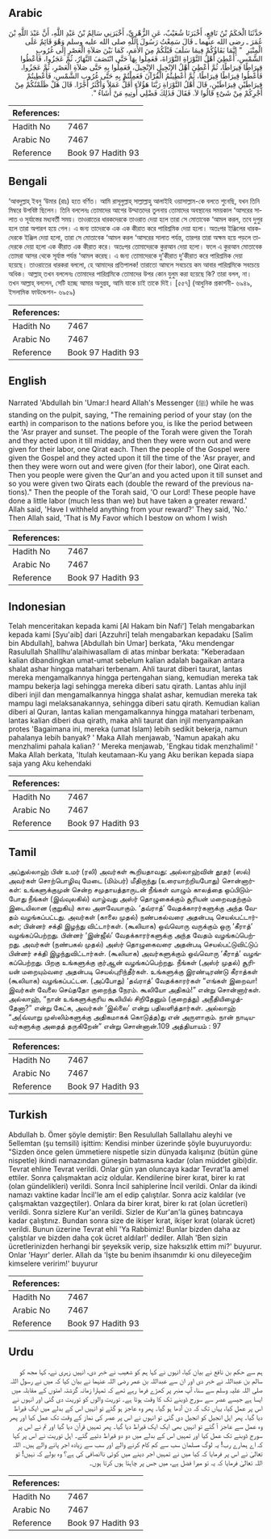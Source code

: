 ## Arabic


<div dir="rtl" lang="ar" style={{fontSize:'larger',backgroundColor:'#f8f9fa',padding:20}}>
حَدَّثَنَا الْحَكَمُ بْنُ نَافِعٍ، أَخْبَرَنَا شُعَيْبٌ، عَنِ الزُّهْرِيِّ، أَخْبَرَنِي سَالِمُ بْنُ عَبْدِ اللَّهِ، أَنَّ عَبْدَ اللَّهِ بْنَ عُمَرَ ـ رضى الله عنهما ـ قَالَ سَمِعْتُ رَسُولَ اللَّهِ صلى الله عليه وسلم وَهْوَ قَائِمٌ عَلَى الْمِنْبَرِ ‏ "‏ إِنَّمَا بَقَاؤُكُمْ فِيمَا سَلَفَ قَبْلَكُمْ مِنَ الأُمَمِ، كَمَا بَيْنَ صَلاَةِ الْعَصْرِ إِلَى غُرُوبِ الشَّمْسِ، أُعْطِيَ أَهْلُ التَّوْرَاةِ التَّوْرَاةَ، فَعَمِلُوا بِهَا حَتَّى انْتَصَفَ النَّهَارُ، ثُمَّ عَجَزُوا، فَأُعْطُوا قِيرَاطًا قِيرَاطًا، ثُمَّ أُعْطِيَ أَهْلُ الإِنْجِيلِ الإِنْجِيلَ، فَعَمِلُوا بِهِ حَتَّى صَلاَةِ الْعَصْرِ، ثُمَّ عَجَزُوا، فَأُعْطُوا قِيرَاطًا قِيرَاطًا، ثُمَّ أُعْطِيتُمُ الْقُرْآنَ فَعَمِلْتُمْ بِهِ حَتَّى غُرُوبِ الشَّمْسِ، فَأُعْطِيتُمْ قِيرَاطَيْنِ قِيرَاطَيْنِ، قَالَ أَهْلُ التَّوْرَاةِ رَبَّنَا هَؤُلاَءِ أَقَلُّ عَمَلاً وَأَكْثَرُ أَجْرًا‏.‏ قَالَ هَلْ ظَلَمْتُكُمْ مِنْ أَجْرِكُمْ مِنْ شَىْءٍ قَالُوا لاَ‏.‏ فَقَالَ فَذَلِكَ فَضْلِي أُوتِيهِ مَنْ أَشَاءُ ‏"‏‏.‏
</div>
<div style={{backgroundColor:'#f8f9fa',padding:20, marginBottom: 10}}><table> <thead> <tr> <th>References:</th> <th></th> </tr> </thead> <tbody><tr><td>Hadith No</td><td>7467</td></tr><tr><td>Arabic No</td><td>7467</td></tr><tr><td>Reference</td><td>Book 97 Hadith 93</td></tr></tbody></table></div>

## Bengali


<div dir="ltr" lang="bn" style={{fontSize:'larger',backgroundColor:'#f8f9fa',padding:20}}>
‘আবদুল্লাহ্ ইবনু ‘উমার (রাঃ) হতে বর্ণিত। আমি রাসূলুল্লাহ্ সাল্লাল্লাহু আলাইহি ওয়াসাল্লাম-কে বলতে শুনেছি, যখন তিনি মিম্বরে উপবিষ্ট ছিলেন। তিনি বললেনঃ তোমাদের আগের উম্মাতদের তুলনায় তোমাদের অবস্থানের সময়কাল ‘আসরের সালাত ও সূর্যাস্তের মধ্যবর্তী সময়। তাওরাতের ধারকদেরকে তাওরাত দেয়া হলে তারা সে মোতাবেক ‘আমল করল, তবে দুপুর হলে তারা অপারগ হয়ে গেল। এ জন্য তাদেরকে এক এক কীরাত করে পারিশ্রমিক দেয়া হলো। অতঃপর ইঞ্জিলের ধারকদেরকে ইঞ্জিল দেয়া হলো, তারা সে মোতাবেক ‘আমল করল ‘আসরের সালাত পর্যন্ত, তারপর তারা অক্ষম হয়ে পড়লে তাদেরকে দেয়া হলো এক কীরাত এক কীরাত করে। অতঃপর তোমাদেরকে কুরআন দেয়া হলো। ফলে এ কুরআন মোতাবেক তোমরা আসর থেকে সূর্যাস্ত পর্যন্ত ‘আমল করেছ। এ জন্য তোমাদেরকে দু’কীরাত দু’কীরাত করে পারিশ্রমিক দেয়া হয়েছে। তাওরাতের ধারকরা বললো, হে আমাদের প্রতিপালক! তারাতো আমলে সবচেয়ে কম আবার পারিশ্রমিকে সবচেয়ে অধিক। আল্লাহ্ তখন বললেনঃ তোমাদের পারিশ্রমিকে তোমাদের উপর কোন যুলুম করা হয়েছে কি? তারা বলল, না। তখন আল্লাহ্ বললেন, সেটি হচ্ছে আমার অনুগ্রহ, আমি যাকে চাই তাকে দিই। [৫৫৭] (আধুনিক প্রকাশনী- ৬৯৪৯, ইসলামিক ফাউন্ডেশন- ৬৯৫৯)
</div>
<div style={{backgroundColor:'#f8f9fa',padding:20, marginBottom: 10}}><table> <thead> <tr> <th>References:</th> <th></th> </tr> </thead> <tbody><tr><td>Hadith No</td><td>7467</td></tr><tr><td>Arabic No</td><td>7467</td></tr><tr><td>Reference</td><td>Book 97 Hadith 93</td></tr></tbody></table></div>

## English


<div dir="ltr" lang="en" style={{fontSize:'larger',backgroundColor:'#f8f9fa',padding:20}}>
Narrated 'Abdullah bin 'Umar:I heard Allah's Messenger (ﷺ) while he was standing on the pulpit, saying, "The remaining period of your stay (on the earth) in comparison to the nations before you, is like the period between the 'Asr prayer and sunset. The people of the Torah were given the Torah and they acted upon it till midday, and then they were worn out and were given for their labor, one Qirat each. Then the people of the Gospel were given the Gospel and they acted upon it till the time of the 'Asr prayer, and then they were worn out and were given (for their labor), one Qirat each. Then you people were given the Qur'an and you acted upon it till sunset and so you were given two Qirats each (double the reward of the previous nations)." Then the people of the Torah said, 'O our Lord! These people have done a little labor (much less than we) but have taken a greater reward.' Allah said, 'Have I withheld anything from your reward?' They said, 'No.' Then Allah said, 'That is My Favor which I bestow on whom I wish
</div>
<div style={{backgroundColor:'#f8f9fa',padding:20, marginBottom: 10}}><table> <thead> <tr> <th>References:</th> <th></th> </tr> </thead> <tbody><tr><td>Hadith No</td><td>7467</td></tr><tr><td>Arabic No</td><td>7467</td></tr><tr><td>Reference</td><td>Book 97 Hadith 93</td></tr></tbody></table></div>

## Indonesian


<div dir="ltr" lang="id" style={{fontSize:'larger',backgroundColor:'#f8f9fa',padding:20}}>
Telah menceritakan kepada kami [Al Hakam bin Nafi'] Telah mengabarkan kepada kami [Syu'aib] dari [Azzuhri] telah mengabarkan kepadaku [Salim bin Abdullah], bahwa [Abdullah bin Umar] berkata, "Aku mendengar Rasulullah Shalllhu'alaihiwasallam di atas minbar berkata: "Keberadaan kalian dibandingkan umat-umat sebelum kalian adalah bagaikan antara shalat ashar hingga matahari terbenam. Ahli taurat diberi taurat, lantas mereka mengamalkannya hingga pertengahan siang, kemudian mereka tak mampu bekerja lagi sehingga mereka diberi satu qirath. Lantas ahlu injil diberi injil dan mengamalkannya hingga shalat ashar, kemudian mereka tak mampu lagi melaksanakannya, sehingga diberi satu qirath. Kemudian kalian diberi al Quran, lantas kalian mengamalkannya hingga matahari terbenam, lantas kalian diberi dua qirath, maka ahli taurat dan injil menyampaikan protes 'Bagaimana ini, mereka (umat Islam) lebih sedikit bekerja, namun pahalanya lebih banyak? ' Maka Allah menjawab, 'Namun apakah aku menzhalimi pahala kalian? ' Mereka menjawab, 'Engkau tidak menzhalimi! ' Maka Allah berkata, 'Itulah keutamaan-Ku yang Aku berikan kepada siapa saja yang Aku kehendaki
</div>
<div style={{backgroundColor:'#f8f9fa',padding:20, marginBottom: 10}}><table> <thead> <tr> <th>References:</th> <th></th> </tr> </thead> <tbody><tr><td>Hadith No</td><td>7467</td></tr><tr><td>Arabic No</td><td>7467</td></tr><tr><td>Reference</td><td>Book 97 Hadith 93</td></tr></tbody></table></div>

## Tamil


<div dir="ltr" lang="ta" style={{fontSize:'larger',backgroundColor:'#f8f9fa',padding:20}}>
அப்துல்லாஹ் பின் உமர் (ரலி) அவர்கள் கூறியதாவது: அல்லாஹ்வின் தூதர் (ஸல்) அவர்கள் சொற்பொழிவு மேடை (மிம்பர்) மீதிருந்து (உரையாற்றியபோது) சொன்னார்கள்: உங்களுக்குமுன் சென்ற சமுதாயத்தாருடன் நீங்கள் வாழும் காலத்தை ஒப்பிடும்போது நீங்கள் (இவ்வுலகில்) வாழ்வது அஸ்ர் தொழுகைக்கும் சூரியன் மறைவதற்கும் இடையிலான (குறுகிய) கால அளவேயாகும். ‘தவ்ராத்’ வேதக்காரர்களுக்கு அந்த வேதம் வழங்கப்பட்டது. அவர்கள் (காலை முதல்) நண்பகல்வரை அதன்படி செயல்பட்டார்கள்; பின்னர் சக்தி இழந்து விட்டார்கள். (கூலியாக) ஒவ்வொரு வருக்கும் ஒரு ‘கீராத்’ வழங்கப்பெற்றது. பின்னர் ‘இன்ஜீல்’ வேதக்காரர்களுக்கு அந்த வேதம் வழங்கப்பெற்றது. அவர்கள் (நண்பகல் முதல்) அஸ்ர் தொழுகைவரை அதன்படி செயல்பட்டுவிட்டுப் பின்னர் சக்தி இழந்துவிட்டார்கள். (கூலியாக) அவர்களுக்கும் ஒவ்வொரு ‘கீராத்’ வழங்கப்பெற்றது. பிறகு உங்களுக்கு குர்ஆன் வழங்கப்பெற்றது. நீங்கள் (அஸ்ர் முதல்) சூரியன் மறையும்வரை அதன்படி செயல்புரிந்தீர்கள். உங்களுக்கு இரண்டிரண்டு கீராத்கள் (கூலியாக) வழங்கப்பட்டன. (அப்போது) ‘தவ்ராத்’ வேதக்காரர்கள் “எங்கள் இறைவா! இவர்கள் வேலை செய்ததோ குறைந்த நேரம். கூலியோ அதிகம்!” என்று சொன்னார்கள். அல்லாஹ், “நான் உங்களுக்குரிய கூலியில் சிறிதேனும் (குறைத்து) அநீதியிழைத்தேனா?” என்று கேட்க, அவர்கள் ‘இல்லை’ என்று பதிலளித்தார்கள். அல்லாஹ் “அ(வ்வாறு முஸ்லிம்களுக்கு அதிகமாகக் கொடுத்த)து என் அருளாகும். நான் நாடியவர்களுக்கு அதைத் தருகிறேன்” என்று சொன்னான்.109 அத்தியாயம் : 97
</div>
<div style={{backgroundColor:'#f8f9fa',padding:20, marginBottom: 10}}><table> <thead> <tr> <th>References:</th> <th></th> </tr> </thead> <tbody><tr><td>Hadith No</td><td>7467</td></tr><tr><td>Arabic No</td><td>7467</td></tr><tr><td>Reference</td><td>Book 97 Hadith 93</td></tr></tbody></table></div>

## Turkish


<div dir="ltr" lang="tr" style={{fontSize:'larger',backgroundColor:'#f8f9fa',padding:20}}>
Abdullah b. Ömer şöyle demiştir: Ben Resulullah 5allallahu aleyhi ve 5ellemtan (şu temsili) işittim: Kendisi minber üzerinde şöyle buyuruyordu: "Sizden önce gelen ümmetiere nispetle sizin dünyada kalışınız (bütün güne nispetle) ikindi namazından güneşin batmasına kadar (olan müddet gibi)dir. Tevrat ehline Tevrat verildi. Onlar gün yan oluncaya kadar Tevrat'la amel ettiler. Sonra çalışmaktan aciz oldular. Kendilerine birer kırat, birer kı rat (olan gündelikleri) verildi. Sonra İncil sahiplerine İncil verildi. Onlar da ikindi namazı vaktine kadar İncil'le am el edip çalıştılar. Sonra aciz kaldılar (ve çalışmaktan vazgeçtiler). Onlara da birer kırat, birer kı rat (olan ücretleri) verildi. Sonra sizlere Kur'an verildi. Sizler de Kur'an'la güneş batıncaya kadar çalıştınız. Bundan sonra size de ikişer kırat, ikişer kırat (olarak ücret) verildi. Bunun üzerine Tevrat ehli 'Ya Rabbimiz! Bunlar bizden daha az çalıştılar ve bizden daha çok ücret aldılar!' dediler. Allah 'Ben sizin ücretlerinizden herhangi bir şeyeksik verip, size haksızlık ettim mi?' buyurur. Onlar 'Hayır' derler. Allah da 'İşte bu benim ihsanımdır ki onu dileyeceğim kimselere veririm!' buyurur
</div>
<div style={{backgroundColor:'#f8f9fa',padding:20, marginBottom: 10}}><table> <thead> <tr> <th>References:</th> <th></th> </tr> </thead> <tbody><tr><td>Hadith No</td><td>7467</td></tr><tr><td>Arabic No</td><td>7467</td></tr><tr><td>Reference</td><td>Book 97 Hadith 93</td></tr></tbody></table></div>

## Urdu


<div dir="rtl" lang="ur" style={{fontSize:'larger',backgroundColor:'#f8f9fa',padding:20}}>
ہم سے حکم بن نافع نے بیان کیا، انہوں نے کہا ہم کو شعیب نے خبر دی، انہیں زہری نے، کہا مجھ کو سالم بن عبداللہ نے خبر دی اور ان سے عبداللہ بن عمر رضی اللہ عنہما نے بیان کیا کہ میں نے رسول اللہ صلی اللہ علیہ وسلم سے سنا، آپ منبر پر کھڑے فرما رہے تھے کہ تمہارا زمانہ گزشتہ امتوں کے مقابلہ میں ایسا ہے جیسے عصر سے سورج ڈوبنے تک کا وقت ہوتا ہے۔ توریت والوں کو توریت دی گئی اور انہوں نے اس پر عمل کیا، یہاں تک کہ دن آدھا ہو گیا۔ پھر وہ عاجز ہو گئے تو انہیں اس کے بدلے میں ایک قیراط دیا گیا۔ پھر اہل انجیل کو انجیل دی گئی تو انہوں نے اس پر عصر کی نماز کے وقت تک عمل کیا اور پھر وہ عمل سے عاجز آ گئے تو انہیں بھی ایک ایک قیراط دیا گیا۔ پھر تمہیں قرآن دیا گیا اور تم نے اس پر سورج ڈوبنے تک عمل کیا اور تمہیں اس کے بدلے میں دو دو قیراط دئیے گئے۔ اہل توریت نے اس پر کہا کہ اے ہمارے رب! یہ لوگ مسلمان سب سے کم کام کرنے والے اور سب سے زیادہ اجر پانے والے ہیں۔ اللہ تعالیٰ نے اس پر فرمایا کہ کیا میں نے تمہیں اجر دینے میں کوئی ناانصافی کی ہے؟ وہ بولے کہ نہیں! تو اللہ تعالیٰ فرمایا کہ یہ تو میرا فضل ہے، میں جس پر چاہتا ہوں کرتا ہوں۔
</div>
<div style={{backgroundColor:'#f8f9fa',padding:20, marginBottom: 10}}><table> <thead> <tr> <th>References:</th> <th></th> </tr> </thead> <tbody><tr><td>Hadith No</td><td>7467</td></tr><tr><td>Arabic No</td><td>7467</td></tr><tr><td>Reference</td><td>Book 97 Hadith 93</td></tr></tbody></table></div>